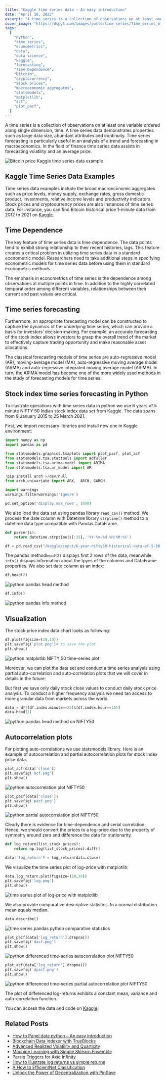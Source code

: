 ```yaml
---
title: "Kaggle time series data – An easy introduction"
date: "April 10, 2022"
excerpt: "A time series is a collection of observations on at least one variable ordered along single dimension, time. Time series forecasting is invaluable method."
cover_image: "https://dspyt.com/images/posts/time-series/Time_series_of_norm_of_difference-map_increment_Δ_during_solving_random_3-SAT_instance.webp"
tags:
  [
    "Python",
    "time series",
    "econometrics",
    "data",
    "data science",
    "kaggle",
    "forecasting",
    "Time Dependence",
    "Bitcoin",
    "cryptocurrency",
    "Stock prices",
    "macroeconomic aggregates",
    "statsmodels",
    "matplotlib",
    "acf",
    "plot_pacf",
  ]
---
```


A time series is a collection of observations on at least one variable ordered along single dimension, time. A time series data demonstrates properties such as large data size, abundant attributes and continuity. Time series forecasting is particularly useful in an analysis of a trend and forecasting in macroeconomics. In the field of finance time series data assists in forecasting volatility and an average price.

![Bitcoin price Kaggle time series data example](https://dspyt.com/images/posts/time-series/time-series.webp)

## Kaggle Time Series Data Examples

Time series data examples include the broad macroeconomic aggregates such as price levels, money supply, exchange rates, gross domestic product, investments, relative income levels and productivity indicators. Stock prices and cryptocurrency prices are also instances of time series data. For instance, you can find Bitcoin historical price 1-minute data from 2012 to 2021 on [Kaggle](https://www.kaggle.com/mczielinski/bitcoin-historical-data).

## Time Dependence

The key feature of time series data is time dependence. The data points tend to exhibit strong relationship to their recent histories, lags. This feature creates a critical problem in utilizing time series data in a standard econometric model. Researchers need to take additional steps in specifying econometric models for time series data before using them in standard econometric methods.

The emphasis in econometrics of time series is the dependence among observations at multiple points in time. In addition to the highly correlated temporal order among different variables, relationships between their current and past values are critical.

## Time series forecasting

Furthermore, an appropriate forecasting model can be constructed to capture the dynamics of the underlying time series, which can provide a basis for investors’ decision-making. For example, an accurate forecasting of the stock index allows investors to grasp the overall trend of the market to effectively capture trading opportunity and make reasonable asset allocations.

The classical forecasting models of time series are auto-regressive model (AR), moving-average model (MA), auto-regressive moving average model (ARMA) and auto-regressive integrated moving average model (ARIMA). In turn, the ARIMA model has become one of the more widely used methods in the study of forecasting models for time series.

## Stock index time series forecasting in Python

To illustrate operations with time series data in python we use 6 years of 5 minute NIFTY 50 Indian stock index data set from Kaggle. The data spans from 9 January 2015 to 25 March 2021.

First, we import necessary libraries and install new one in Kaggle environment:

```python
import numpy as np
import pandas as pd

from statsmodels.graphics.tsaplots import plot_pacf, plot_acf
from statsmodels.tsa.stattools import adfuller
from statsmodels.tsa.arima.model import ARIMA
from statsmodels.tsa.ar_model import AR

!pip install arch >/dev/null
from arch.univariate import ARX,  ARCH, GARCH

import warnings
warnings.filterwarnings('ignore')

pd.set_option('display.max_rows', 1000)
```

We also load the data set using pandas library `read_csv()` method. We process the date column with Datetime library `strptime()` method to a datetime data type compatible with Pandas DataFrame.

```python
def parser(s):
    return datetime.strptime(s[:19], '%Y-%m-%d %H:%M:%S')

df = pd.read_csv("/kaggle/input/6-year-nifty50-historical-data-of-5-30-min-candle/5min_N50_10yr.csv", usecols = ['date','close'], parse_dates=['date'], date_parser=parser, index_col='date')
```

The pandas method`head(2)` displays first 2 rows of the data, meanwhile `info()` dispays information about the tpyes of the columns and DataFrame properties. We also set date column as an index:

```python
df.head(2)
```

![python pandas head method](https://dspyt.com/images/posts/time-series/head.webp)

```python
df.info()
```

![python pandas info method](https://dspyt.com/images/posts/time-series/info.webp)

## Visualization

The stock price index data chart looks as following:

```python
df.plot(figsize=(10,10))
plt.savefig('plot.png')# to save the plot
plt.show()
```

![python matplotlib NIFTY 50 time-series plot](https://dspyt.com/images/posts/time-series/plot.webp)

Moreover, we can plot the data set and conduct a time series analysis using partial auto-correlation and auto-correlation plots that we will cover in details in the future:

But first we save only daily stock close values to conduct daily stock price analysis. To conduct a higher frequency analysis we need tan access to more granular data from markets across the world.

```python
data = df[(df.index.minute==25)&(df.index.hour==15)]
data.head(2)
```

![python pandas head method on NIFTY50](https://dspyt.com/images/posts/time-series/nifty50head.webp)

## Autocorrelation plots

For plotting auto-correlations we use statsmodels library. Here is an example of autocorrelation and partial autocorrelation plots for stock index price data.

```python
plot_acf(data['close'])
plt.savefig('acf.png')
plt.show()
```

![python autocorrelation plot NIFTY50](https://dspyt.com/images/posts/time-series/acf.webp)

```python
plot_pacf(data['close'])
plt.savefig('pacf.png')
plt.show()
```

![python partial autocorrelation plot NIFTY50](https://dspyt.com/images/posts/time-series/pacf.webp)

Clearly there is evidence for time-dependence and serial correlation. Hence, we should convert the prices to a log-price due to the property of symmetry around zero and difference the data for stationarity.

```python
def log_return(list_stock_prices):
    return np.log(list_stock_prices).diff()

data['log_return'] = log_return(data.close)
```

We visualize the time series plot of log-price with matplotlib:

```python
data.log_return.plot(figsize=(10,10))
plt.savefig('log.png')
plt.show()
```

![time series plot of log-price with matplotlib](https://dspyt.com/images/posts/time-series/fplot.webp)

We also provide comparative descriptive statistics. In a normal distribution mean equals median.

```python
data.describe()
```

![time series pandas python comparative statistics](https://dspyt.com/images/posts/time-series/cdescribe.webp)

```python
plot_pacf(data['log_return'].dropna())
plt.savefig('dacf.png')
plt.show()
```

![python differenced time-series autocorrelation plot NIFTY50](https://dspyt.com/images/posts/time-series/dacf.webp)

```python
plot_acf(data['log_return'].dropna())
plt.savefig('dpacf.png')
plt.show()
```

![python differenced time-series partial autocorrelation plot NIFTY50](https://dspyt.com/images/posts/time-series/dpacf.webp)

The plot of differenced log-returns exhibits a constant mean, variance and auto-correlation function.

You can access the data and code on [Kaggle](https://www.kaggle.com/pavfedotov/time-series-analysis-nifty50-stationarity-adf).

## Related Posts

- [How to Panel data python – An easy introduction](https://dspyt.com/panel-data-econometrics-an-introduction-with-an-example-in-python)
- [Blockchain Data Indexer with TrueBlocks](https://dspyt.com/blockchain-data-indexer-with-trueblocks)
- [Advanced Realized Volatility and Quarticity](https://dspyt.com/advanced-realized-volatility-and-quarticity)
- [Machine Learning with Simple Sklearn Ensemble](https://dspyt.com/machine-learning-simple-sklearn-ensemble)
- [Parsiq Triggers for Axie Infinity](https://dspyt.com/blockchain-insights-with-parsiq-triggers-for-axie-infinity)
- [How to illustrate log returns vs simple returns](https://dspyt.com/simple-returns-log-return-and-volatility-simple-introduction)
- [A How to EfficientNet Classification](https://dspyt.com/efficientnet-classification)
- [Unlock the Power of Decentralization with PinSave](https://dspyt.com/PinSave)
